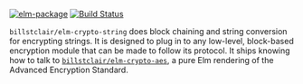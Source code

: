 [![elm-package](https://img.shields.io/badge/elm-1.0.0-blue.svg)](http://package.elm-lang.org/packages/billstclair/elm-crypto-string/latest)
[![Build Status](https://travis-ci.org/billstclair/elm-crypto-string.svg?branch=master)](https://travis-ci.org/billstclair/elm-crypt-string)

`billstclair/elm-crypto-string` does block chaining and string conversion for encrypting strings. It is designed to plug in to any low-level, block-based encryption module that can be made to follow its protocol. It ships knowing how to talk to [`billstclair/elm-crypto-aes`](http://package.elm-lang.org/packages/billstclair/elm-crypto-aes/latest), a pure Elm rendering of the Advanced Encryption Standard.
